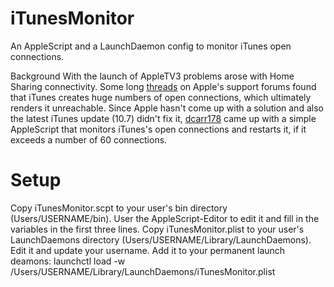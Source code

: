 iTunesMonitor
=============

An AppleScript and a LaunchDaemon config to monitor iTunes open connections.

Background
With the launch of AppleTV3 problems arose with Home Sharing connectivity. Some long [threads](https://discussions.apple.com/thread/3870357?start=45&tstart=0) on Apple's support forums found that iTunes creates huge numbers of open connections, which ultimately renders it unreachable. Since Apple hasn't come up with a solution and also the latest iTunes update (10.7) didn't fix it, [dcarr178](https://discussions.apple.com/people/dcarr178) came up with a simple AppleScript that monitors iTunes's open connections and restarts it, if it exceeds a number of 60 connections. 

Setup
=====

Copy iTunesMonitor.scpt to your user's bin directory (Users/USERNAME/bin). User the AppleScript-Editor to edit it and fill in the variables in the first three lines.
Copy iTunesMonitor.plist to your user's LaunchDaemons directory (Users/USERNAME/Library/LaunchDaemons). Edit it and update your username.
Add it to your permanent launch deamons:
launchctl load -w /Users/USERNAME/Library/LaunchDaemons/iTunesMonitor.plist


